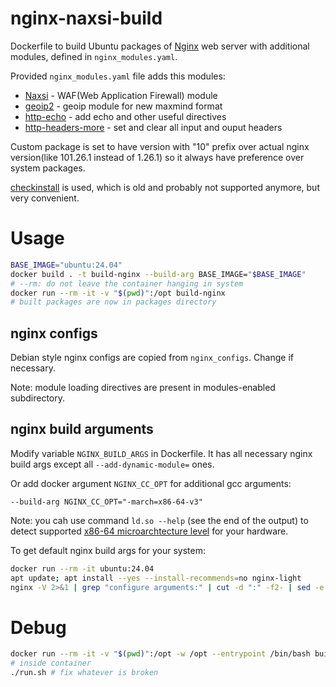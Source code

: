 # nginx-naxsi-build

Dockerfile to build Ubuntu packages of [Nginx](https://nginx.org/) web server with additional modules, defined in `nginx_modules.yaml`.

Provided `nginx_modules.yaml` file adds this modules:

* [Naxsi](https://github.com/wargio/naxsi) - WAF(Web Application Firewall) module
* [geoip2](https://github.com/leev/ngx_http_geoip2_module) - geoip module for new maxmind format
* [http-echo](https://github.com/openresty/echo-nginx-module/) - add echo and other useful directives
* [http-headers-more](https://github.com/openresty/headers-more-nginx-module/) - set and clear all input and ouput headers

Custom package is set to have version with "10" prefix over actual nginx version(like 101.26.1 instead of 1.26.1) so it always have preference over system packages.

[checkinstall](https://checkinstall.izto.org/) is used, which is old and probably not supported anymore, but very convenient.

# Usage

```bash
BASE_IMAGE="ubuntu:24.04"
docker build . -t build-nginx --build-arg BASE_IMAGE="$BASE_IMAGE"
# --rm: do not leave the container hanging in system
docker run --rm -it -v "$(pwd)":/opt build-nginx
# built packages are now in packages directory
```

## nginx configs

Debian style nginx configs are copied from `nginx_configs`. Change if necessary.

Note: module loading directives are present in modules-enabled subdirectory.

## nginx build arguments

Modify variable `NGINX_BUILD_ARGS` in Dockerfile. It has all necessary nginx build args except all `--add-dynamic-module=` ones.

Or add docker argument `NGINX_CC_OPT` for additional gcc arguments:

`--build-arg NGINX_CC_OPT="-march=x86-64-v3"`

Note: you cah use command `ld.so --help` (see the end of the output) to detect supported [x86-64 microarchtecture level](https://en.wikipedia.org/wiki/X86-64#Microarchitecture_levels) for your hardware.

To get default nginx build args for your system:

```bash
docker run --rm -it ubuntu:24.04
apt update; apt install --yes --install-recommends=no nginx-light
nginx -V 2>&1 | grep "configure arguments:" | cut -d ":" -f2- | sed -e "s#/build/nginx-[A-Za-z0-9]*/#./#g" | sed 's/--add-dynamic-module=[A-Za-z0-9\/\._-]*//g'
```

# Debug

```bash
docker run --rm -it -v "$(pwd)":/opt -w /opt --entrypoint /bin/bash build-nginx
# inside container
./run.sh # fix whatever is broken
```
